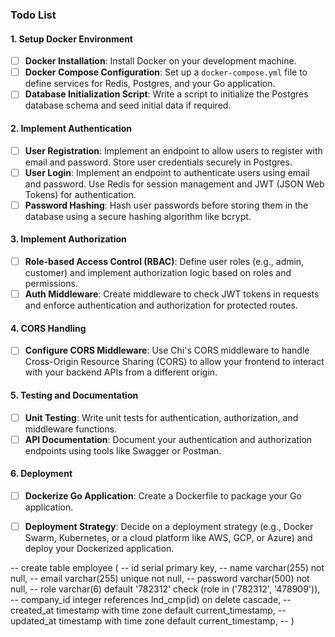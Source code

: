 ### Todo List

#### 1. Setup Docker Environment

- [ ] **Docker Installation**: Install Docker on your development machine.
- [ ] **Docker Compose Configuration**: Set up a `docker-compose.yml` file to define services for Redis, Postgres, and your Go application.
- [ ] **Database Initialization Script**: Write a script to initialize the Postgres database schema and seed initial data if required.

#### 2. Implement Authentication

- [ ] **User Registration**: Implement an endpoint to allow users to register with email and password. Store user credentials securely in Postgres.
- [ ] **User Login**: Implement an endpoint to authenticate users using email and password. Use Redis for session management and JWT (JSON Web Tokens) for authentication.
- [ ] **Password Hashing**: Hash user passwords before storing them in the database using a secure hashing algorithm like bcrypt.

#### 3. Implement Authorization

- [ ] **Role-based Access Control (RBAC)**: Define user roles (e.g., admin, customer) and implement authorization logic based on roles and permissions.
- [ ] **Auth Middleware**: Create middleware to check JWT tokens in requests and enforce authentication and authorization for protected routes.

#### 4. CORS Handling

- [ ] **Configure CORS Middleware**: Use Chi's CORS middleware to handle Cross-Origin Resource Sharing (CORS) to allow your frontend to interact with your backend APIs from a different origin.

#### 5. Testing and Documentation

- [ ] **Unit Testing**: Write unit tests for authentication, authorization, and middleware functions.
- [ ] **API Documentation**: Document your authentication and authorization endpoints using tools like Swagger or Postman.

#### 6. Deployment

- [ ] **Dockerize Go Application**: Create a Dockerfile to package your Go application.
- [ ] **Deployment Strategy**: Decide on a deployment strategy (e.g., Docker Swarm, Kubernetes, or a cloud platform like AWS, GCP, or Azure) and deploy your Dockerized application.







-- create table employee (
--   id serial primary key,
--   name varchar(255) not null,
--   email varchar(255) unique not null,
--   password varchar(500) not null,
--   role varchar(6) default '782312' check (role in ('782312', '478909')),
--   company_id integer references lnd_cmp(id) on delete cascade,
--   created_at timestamp with time zone default current_timestamp,
--   updated_at timestamp with time zone default current_timestamp,
-- )